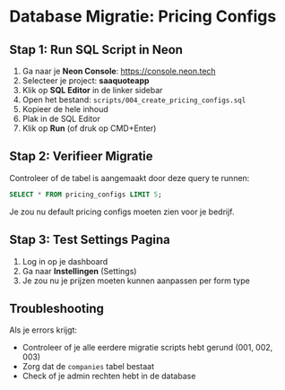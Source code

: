 # Database Migratie: Pricing Configs

## Stap 1: Run SQL Script in Neon

1. Ga naar je **Neon Console**: https://console.neon.tech
2. Selecteer je project: **saaquoteapp**
3. Klik op **SQL Editor** in de linker sidebar
4. Open het bestand: `scripts/004_create_pricing_configs.sql`
5. Kopieer de hele inhoud
6. Plak in de SQL Editor
7. Klik op **Run** (of druk op CMD+Enter)

## Stap 2: Verifieer Migratie

Controleer of de tabel is aangemaakt door deze query te runnen:

```sql
SELECT * FROM pricing_configs LIMIT 5;
```

Je zou nu default pricing configs moeten zien voor je bedrijf.

## Stap 3: Test Settings Pagina

1. Log in op je dashboard
2. Ga naar **Instellingen** (Settings)
3. Je zou nu je prijzen moeten kunnen aanpassen per form type

## Troubleshooting

Als je errors krijgt:
- Controleer of je alle eerdere migratie scripts hebt gerund (001, 002, 003)
- Zorg dat de `companies` tabel bestaat
- Check of je admin rechten hebt in de database

